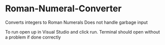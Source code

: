 # Roman-Numeral-Converter
Converts integers to Roman Numerals
Does not handle garbage input

To run open up in Visual Studio and click run. Terminal should open without a problem if done correctly
